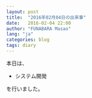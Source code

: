```yaml
---
layout: post
title:  "2016年02月04日の出来事"
date:   2016-02-04 22:00
author: "FUNABARA Masao"
lang: "ja"
categories: blog
tags: diary
---
```


本日は、

* システム開発

を行いました。
